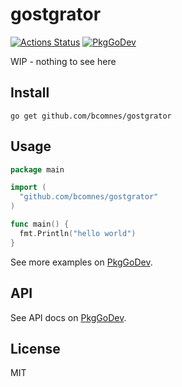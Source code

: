 # gostgrator
[![Actions Status][action-img]][action-url]
[![PkgGoDev][pkg-go-dev-img]][pkg-go-dev-url]

[action-img]: https://github.com/bcomnes/gostgrator/actions/workflows/test.yml/badge.svg
[action-url]: https://github.com/bcomnes/gostgrator/actions/workflows/test.yml
[pkg-go-dev-img]: https://pkg.go.dev/badge/github.com/bcomnes/gostgrator
[pkg-go-dev-url]: https://pkg.go.dev/github.com/bcomnes/gostgrator


WIP - nothing to see here

## Install

```console
go get github.com/bcomnes/gostgrator
```

## Usage

``` go
package main

import (
  "github.com/bcomnes/gostgrator"
)

func main() {
  fmt.Println("hello world")
}
```

See more examples on [PkgGoDev][pkg-go-dev-url].

## API

See API docs on [PkgGoDev][pkg-go-dev-url].

## License

MIT
